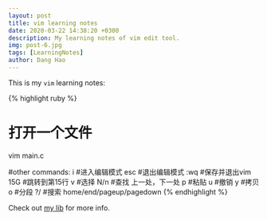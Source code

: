```yaml
---
layout: post
title: vim learning notes
date: 2020-03-22 14:38:20 +0300
description: My learning notes of vim edit tool.
img: post-6.jpg
tags: [LearningNotes]
author: Dang Hao
---
```

This is my `vim` learning notes: 

{% highlight ruby %}
# 打开一个文件
vim main.c

#other commands:
i       #进入编辑模式
esc     #退出编辑模式
:wq     #保存并退出vim
15G     #跳转到第15行
v       #选择
N/n     #查找 上一处，下一处
p       #粘贴
u       #撤销
y       #拷贝
o       #分段
?/      #搜索
home/end/pageup/pagedown
{% endhighlight %}

Check out [my lib][danghao-github] for more info.

[danghao-github]: https://github.com/gejiangwendi
